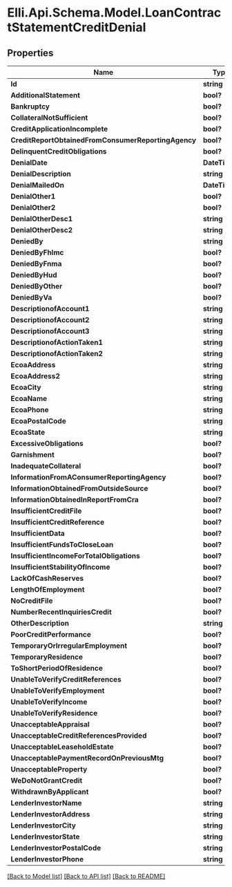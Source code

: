 # Elli.Api.Schema.Model.LoanContractStatementCreditDenial
## Properties

Name | Type | Description | Notes
------------ | ------------- | ------------- | -------------
**Id** | **string** |  | [optional] 
**AdditionalStatement** | **bool?** |  | [optional] 
**Bankruptcy** | **bool?** |  | [optional] 
**CollateralNotSufficient** | **bool?** |  | [optional] 
**CreditApplicationIncomplete** | **bool?** |  | [optional] 
**CreditReportObtainedFromConsumerReportingAgency** | **bool?** |  | [optional] 
**DelinquentCreditObligations** | **bool?** |  | [optional] 
**DenialDate** | **DateTime?** |  | [optional] 
**DenialDescription** | **string** |  | [optional] 
**DenialMailedOn** | **DateTime?** |  | [optional] 
**DenialOther1** | **bool?** |  | [optional] 
**DenialOther2** | **bool?** |  | [optional] 
**DenialOtherDesc1** | **string** |  | [optional] 
**DenialOtherDesc2** | **string** |  | [optional] 
**DeniedBy** | **string** |  | [optional] 
**DeniedByFhlmc** | **bool?** |  | [optional] 
**DeniedByFnma** | **bool?** |  | [optional] 
**DeniedByHud** | **bool?** |  | [optional] 
**DeniedByOther** | **bool?** |  | [optional] 
**DeniedByVa** | **bool?** |  | [optional] 
**DescriptionofAccount1** | **string** |  | [optional] 
**DescriptionofAccount2** | **string** |  | [optional] 
**DescriptionofAccount3** | **string** |  | [optional] 
**DescriptionofActionTaken1** | **string** |  | [optional] 
**DescriptionofActionTaken2** | **string** |  | [optional] 
**EcoaAddress** | **string** |  | [optional] 
**EcoaAddress2** | **string** |  | [optional] 
**EcoaCity** | **string** |  | [optional] 
**EcoaName** | **string** |  | [optional] 
**EcoaPhone** | **string** |  | [optional] 
**EcoaPostalCode** | **string** |  | [optional] 
**EcoaState** | **string** |  | [optional] 
**ExcessiveObligations** | **bool?** |  | [optional] 
**Garnishment** | **bool?** |  | [optional] 
**InadequateCollateral** | **bool?** |  | [optional] 
**InformationFromAConsumerReportingAgency** | **bool?** |  | [optional] 
**InformationObtainedFromOutsideSource** | **bool?** |  | [optional] 
**InformationObtainedInReportFromCra** | **bool?** |  | [optional] 
**InsufficientCreditFile** | **bool?** |  | [optional] 
**InsufficientCreditReference** | **bool?** |  | [optional] 
**InsufficientData** | **bool?** |  | [optional] 
**InsufficientFundsToCloseLoan** | **bool?** |  | [optional] 
**InsufficientIncomeForTotalObligations** | **bool?** |  | [optional] 
**InsufficientStabilityOfIncome** | **bool?** |  | [optional] 
**LackOfCashReserves** | **bool?** |  | [optional] 
**LengthOfEmployment** | **bool?** |  | [optional] 
**NoCreditFile** | **bool?** |  | [optional] 
**NumberRecentInquiriesCredit** | **bool?** |  | [optional] 
**OtherDescription** | **string** |  | [optional] 
**PoorCreditPerformance** | **bool?** |  | [optional] 
**TemporaryOrIrregularEmployment** | **bool?** |  | [optional] 
**TemporaryResidence** | **bool?** |  | [optional] 
**ToShortPeriodOfResidence** | **bool?** |  | [optional] 
**UnableToVerifyCreditReferences** | **bool?** |  | [optional] 
**UnableToVerifyEmployment** | **bool?** |  | [optional] 
**UnableToVerifyIncome** | **bool?** |  | [optional] 
**UnableToVerifyResidence** | **bool?** |  | [optional] 
**UnacceptableAppraisal** | **bool?** |  | [optional] 
**UnacceptableCreditReferencesProvided** | **bool?** |  | [optional] 
**UnacceptableLeaseholdEstate** | **bool?** |  | [optional] 
**UnacceptablePaymentRecordOnPreviousMtg** | **bool?** |  | [optional] 
**UnacceptableProperty** | **bool?** |  | [optional] 
**WeDoNotGrantCredit** | **bool?** |  | [optional] 
**WithdrawnByApplicant** | **bool?** |  | [optional] 
**LenderInvestorName** | **string** |  | [optional] 
**LenderInvestorAddress** | **string** |  | [optional] 
**LenderInvestorCity** | **string** |  | [optional] 
**LenderInvestorState** | **string** |  | [optional] 
**LenderInvestorPostalCode** | **string** |  | [optional] 
**LenderInvestorPhone** | **string** |  | [optional] 

[[Back to Model list]](../README.md#documentation-for-models) [[Back to API list]](../README.md#documentation-for-api-endpoints) [[Back to README]](../README.md)

